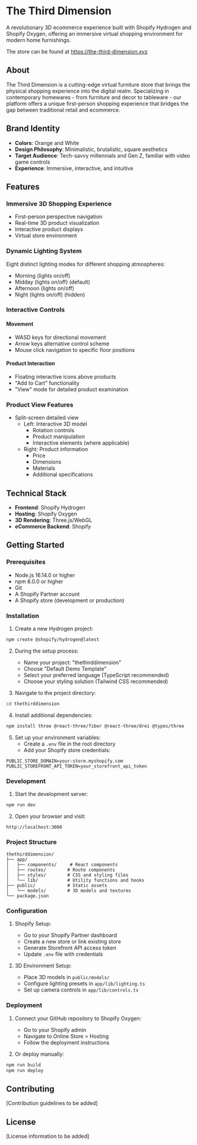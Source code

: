 # The Third Dimension

A revolutionary 3D ecommerce experience built with Shopify Hydrogen and Shopify Oxygen, offering an immersive virtual shopping environment for modern home furnishings.

The store can be found at https://the-third-dimension.xyz

## About

The Third Dimension is a cutting-edge virtual furniture store that brings the physical shopping experience into the digital realm. Specializing in contemporary homewares - from furniture and decor to tableware - our platform offers a unique first-person shopping experience that bridges the gap between traditional retail and ecommerce.

## Brand Identity

- **Colors**: Orange and White
- **Design Philosophy**: Minimalistic, brutalistic, square aesthetics
- **Target Audience**: Tech-savvy millennials and Gen Z, familiar with video game controls
- **Experience**: Immersive, interactive, and intuitive

## Features

### Immersive 3D Shopping Experience
- First-person perspective navigation
- Real-time 3D product visualization
- Interactive product displays
- Virtual store environment

### Dynamic Lighting System
Eight distinct lighting modes for different shopping atmospheres:
- Morning (lights on/off)
- Midday (lights on/off) (default)
- Afternoon (lights on/off)
- Night (lights on/off) (hidden)

### Interactive Controls

#### Movement
- WASD keys for directional movement
- Arrow keys alternative control scheme
- Mouse click navigation to specific floor positions

#### Product Interaction
- Floating interactive icons above products
- "Add to Cart" functionality
- "View" mode for detailed product examination

### Product View Features
- Split-screen detailed view
  - Left: Interactive 3D model
    - Rotation controls
    - Product manipulation
    - Interactive elements (where applicable)
  - Right: Product information
    - Price
    - Dimensions
    - Materials
    - Additional specifications

## Technical Stack

- **Frontend**: Shopify Hydrogen
- **Hosting**: Shopify Oxygen
- **3D Rendering**: Three.js/WebGL
- **eCommerce Backend**: Shopify

## Getting Started

### Prerequisites

- Node.js 16.14.0 or higher
- npm 8.0.0 or higher
- Git
- A Shopify Partner account
- A Shopify store (development or production)

### Installation

1. Create a new Hydrogen project:
```bash
npm create @shopify/hydrogen@latest
```

2. During the setup process:
   - Name your project: "thethirddimension"
   - Choose "Default Demo Template"
   - Select your preferred language (TypeScript recommended)
   - Choose your styling solution (Tailwind CSS recommended)

3. Navigate to the project directory:
```bash
cd thethirddimension
```

4. Install additional dependencies:
```bash
npm install three @react-three/fiber @react-three/drei @types/three
```

5. Set up your environment variables:
   - Create a `.env` file in the root directory
   - Add your Shopify store credentials:
```env
PUBLIC_STORE_DOMAIN=your-store.myshopify.com
PUBLIC_STOREFRONT_API_TOKEN=your_storefront_api_token
```

### Development

1. Start the development server:
```bash
npm run dev
```

2. Open your browser and visit:
```
http://localhost:3000
```

### Project Structure

```
thethirddimension/
├── app/
│   ├── components/     # React components
│   ├── routes/        # Route components
│   ├── styles/        # CSS and styling files
│   └── lib/           # Utility functions and hooks
├── public/            # Static assets
│   └── models/        # 3D models and textures
└── package.json
```

### Configuration

1. Shopify Setup:
   - Go to your Shopify Partner dashboard
   - Create a new store or link existing store
   - Generate Storefront API access token
   - Update `.env` file with credentials

2. 3D Environment Setup:
   - Place 3D models in `public/models/`
   - Configure lighting presets in `app/lib/lighting.ts`
   - Set up camera controls in `app/lib/controls.ts`

### Deployment

1. Connect your GitHub repository to Shopify Oxygen:
   - Go to your Shopify admin
   - Navigate to Online Store > Hosting
   - Follow the deployment instructions

2. Or deploy manually:
```bash
npm run build
npm run deploy
```

## Contributing

[Contribution guidelines to be added]

## License

[License information to be added]
